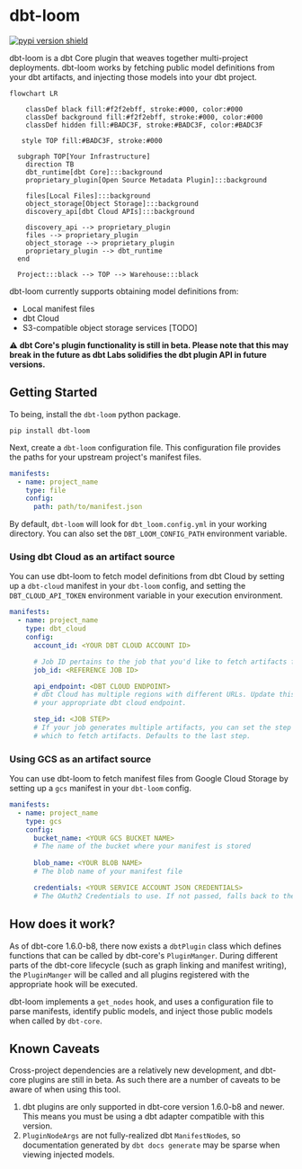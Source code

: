 # dbt-loom

[![pypi version shield](https://img.shields.io/pypi/v/dbt-loom)](https://img.shields.io/pypi/v/dbt-loom)

dbt-loom is a dbt Core plugin that weaves together multi-project deployments. dbt-loom works by fetching public model definitions from your dbt artifacts, and injecting those models into your dbt project.

```mermaid
flowchart LR

    classDef black fill:#f2f2ebff, stroke:#000, color:#000
    classDef background fill:#f2f2ebff, stroke:#000, color:#000
    classDef hidden fill:#BADC3F, stroke:#BADC3F, color:#BADC3F

   style TOP fill:#BADC3F, stroke:#000

  subgraph TOP[Your Infrastructure]
    direction TB
    dbt_runtime[dbt Core]:::background
    proprietary_plugin[Open Source Metadata Plugin]:::background

    files[Local Files]:::background
    object_storage[Object Storage]:::background
    discovery_api[dbt Cloud APIs]:::background

    discovery_api --> proprietary_plugin
    files --> proprietary_plugin
    object_storage --> proprietary_plugin
    proprietary_plugin --> dbt_runtime
  end

  Project:::black --> TOP --> Warehouse:::black
```

dbt-loom currently supports obtaining model definitions from:

- Local manifest files
- dbt Cloud
- S3-compatible object storage services [TODO]

:warning: **dbt Core's plugin functionality is still in beta. Please note that this may break in the future as dbt Labs solidifies the dbt plugin API in future versions.**

## Getting Started

To being, install the `dbt-loom` python package.

```console
pip install dbt-loom
```

Next, create a `dbt-loom` configuration file. This configuration file provides the paths for your
upstream project's manifest files.

```yaml
manifests:
  - name: project_name
    type: file
    config:
      path: path/to/manifest.json
```

By default, `dbt-loom` will look for `dbt_loom.config.yml` in your working directory. You can also set the
`DBT_LOOM_CONFIG_PATH` environment variable.

### Using dbt Cloud as an artifact source

You can use dbt-loom to fetch model definitions from dbt Cloud by setting up a `dbt-cloud` manifest in your `dbt-loom` config, and setting the `DBT_CLOUD_API_TOKEN` environment variable in your execution environment.

```yaml
manifests:
  - name: project_name
    type: dbt_cloud
    config:
      account_id: <YOUR DBT CLOUD ACCOUNT ID>

      # Job ID pertains to the job that you'd like to fetch artifacts from
      job_id: <REFERENCE JOB ID>

      api_endpoint: <DBT CLOUD ENDPOINT>
      # dbt Cloud has multiple regions with different URLs. Update this to
      # your appropriate dbt cloud endpoint.

      step_id: <JOB STEP>
      # If your job generates multiple artifacts, you can set the step from
      # which to fetch artifacts. Defaults to the last step.
```

### Using GCS as an artifact source

You can use dbt-loom to fetch manifest files from Google Cloud Storage by setting up a `gcs` manifest in your `dbt-loom` config.

```yaml
manifests:
  - name: project_name
    type: gcs
    config:
      bucket_name: <YOUR GCS BUCKET NAME>
      # The name of the bucket where your manifest is stored
      
      blob_name: <YOUR BLOB NAME>
      # The blob name of your manifest file

      credentials: <YOUR SERVICE ACCOUNT JSON CREDENTIALS>
      # The OAuth2 Credentials to use. If not passed, falls back to the default inferred from the environment.
```

## How does it work?

As of dbt-core 1.6.0-b8, there now exists a `dbtPlugin` class which defines functions that can
be called by dbt-core's `PluginManger`. During different parts of the dbt-core lifecycle (such as graph linking and
manifest writing), the `PluginManger` will be called and all plugins registered with the appropriate hook will be executed.

dbt-loom implements a `get_nodes` hook, and uses a configuration file to parse manifests, identify public models, and
inject those public models when called by `dbt-core`.

## Known Caveats

Cross-project dependencies are a relatively new development, and dbt-core plugins
are still in beta. As such there are a number of caveats to be aware of when using
this tool.

1. dbt plugins are only supported in dbt-core version 1.6.0-b8 and newer. This means you must be using a dbt adapter
   compatible with this version.
2. `PluginNodeArgs` are not fully-realized dbt `ManifestNode`s, so documentation generated by `dbt docs generate` may
   be sparse when viewing injected models.
